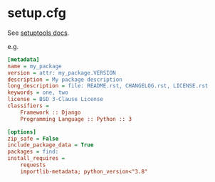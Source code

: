 # setup.cfg

See [setuptools docs](https://setuptools.pypa.io/en/latest/userguide/declarative_config.html).

e.g.

```ini
[metadata]
name = my_package
version = attr: my_package.VERSION
description = My package description
long_description = file: README.rst, CHANGELOG.rst, LICENSE.rst
keywords = one, two
license = BSD 3-Clause License
classifiers =
    Framework :: Django
    Programming Language :: Python :: 3

[options]
zip_safe = False
include_package_data = True
packages = find:
install_requires =
    requests
    importlib-metadata; python_version<"3.8"
```
